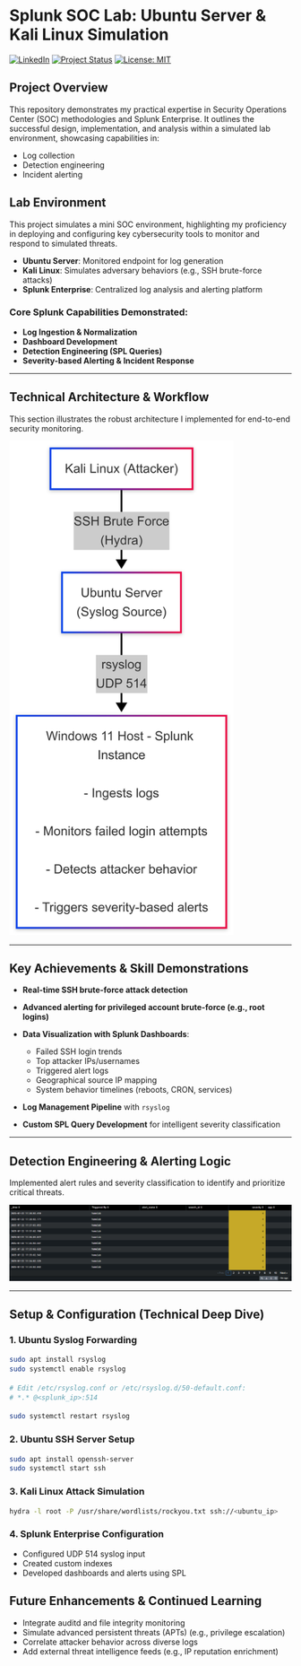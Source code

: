 # Splunk SOC Lab: Ubuntu Server & Kali Linux Simulation
[![LinkedIn](https://img.shields.io/badge/LinkedIn-Connect-blue?logo=linkedin&style=flat-square)](https://www.linkedin.com/in/salman-al-mutairi-305s/) [![Project Status](https://img.shields.io/badge/status-active-brightgreen?style=flat-square)](https://github.com/R0salman/splunk-homelab-siem) [![License: MIT](https://img.shields.io/badge/license-MIT-blue.svg?style=flat-square)](https://opensource.org/licenses/MIT)
##  Project Overview

This repository demonstrates my practical expertise in Security Operations Center (SOC) methodologies and Splunk Enterprise. It outlines the successful design, implementation, and analysis within a simulated lab environment, showcasing capabilities in:

- Log collection
- Detection engineering
- Incident alerting

## Lab Environment

This project simulates a mini SOC environment, highlighting my proficiency in deploying and configuring key cybersecurity tools to monitor and respond to simulated threats.

- **Ubuntu Server**: Monitored endpoint for log generation  
- **Kali Linux**: Simulates adversary behaviors (e.g., SSH brute-force attacks)  
- **Splunk Enterprise**: Centralized log analysis and alerting platform

### Core Splunk Capabilities Demonstrated:

- **Log Ingestion & Normalization**  
- **Dashboard Development**  
- **Detection Engineering (SPL Queries)**  
- **Severity-based Alerting & Incident Response**

---

## Technical Architecture & Workflow

This section illustrates the robust architecture I implemented for end-to-end security monitoring.

<img src="imgs/Architecture-digram.png" alt="Architecture Diagram" width="400"/>

---

##  Key Achievements & Skill Demonstrations

- **Real-time SSH brute-force attack detection**
- **Advanced alerting for privileged account brute-force (e.g., root logins)**
- **Data Visualization with Splunk Dashboards**:
  - Failed SSH login trends
  - Top attacker IPs/usernames
  - Triggered alert logs
  - Geographical source IP mapping
  - System behavior timelines (reboots, CRON, services)

- **Log Management Pipeline** with `rsyslog`
- **Custom SPL Query Development** for intelligent severity classification

---

## Detection Engineering & Alerting Logic

Implemented alert rules and severity classification to identify and prioritize critical threats.

![Detection Logic](imgs/Alerts-screenshot.png)

---

## Setup & Configuration (Technical Deep Dive)

### 1. Ubuntu Syslog Forwarding
```bash
sudo apt install rsyslog
sudo systemctl enable rsyslog

# Edit /etc/rsyslog.conf or /etc/rsyslog.d/50-default.conf:
# *.* @<splunk_ip>:514

sudo systemctl restart rsyslog
```

### 2. Ubuntu SSH Server Setup
```bash
sudo apt install openssh-server
sudo systemctl start ssh
```

### 3. Kali Linux Attack Simulation
```bash
hydra -l root -P /usr/share/wordlists/rockyou.txt ssh://<ubuntu_ip>
```

### 4. Splunk Enterprise Configuration
- Configured UDP 514 syslog input
- Created custom indexes
- Developed dashboards and alerts using SPL

## Future Enhancements & Continued Learning
- Integrate auditd and file integrity monitoring
- Simulate advanced persistent threats (APTs) (e.g., privilege escalation)
- Correlate attacker behavior across diverse logs
- Add external threat intelligence feeds (e.g., IP reputation enrichment)
